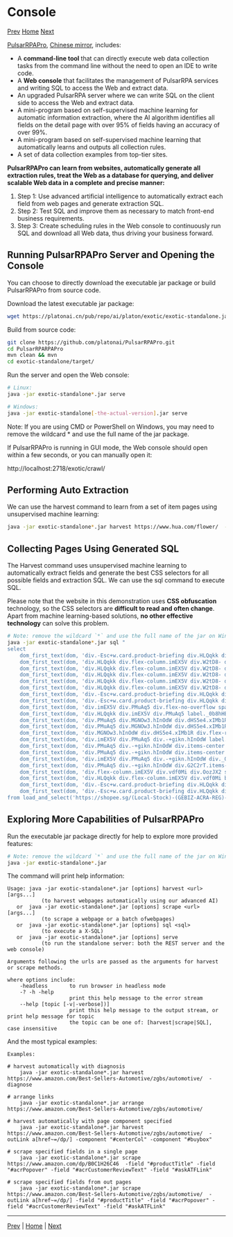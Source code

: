 Console
=

[Prev](15REST.md) [Home](1home.md) [Next](17top-practice.md)

[PulsarRPAPro](https://github.com/platonai/PulsarRPAPro), [Chinese mirror](https://gitee.com/platonai_galaxyeye/PulsarRPAPro), includes:

- A **command-line tool** that can directly execute web data collection tasks from the command line without the need to open an IDE to write code.
- A **Web console** that facilitates the management of PulsarRPA services and writing SQL to access the Web and extract data.
- An upgraded PulsarRPA server where we can write SQL on the client side to access the Web and extract data.
- A mini-program based on self-supervised machine learning for automatic information extraction, where the AI algorithm identifies all fields on the detail page with over 95% of fields having an accuracy of over 99%.
- A mini-program based on self-supervised machine learning that automatically learns and outputs all collection rules.
- A set of data collection examples from top-tier sites.

**PulsarRPAPro can learn from websites, automatically generate all extraction rules, treat the Web as a database for querying, and deliver scalable Web data in a complete and precise manner:**

1. Step 1: Use advanced artificial intelligence to automatically extract each field from web pages and generate extraction SQL.
2. Step 2: Test SQL and improve them as necessary to match front-end business requirements.
3. Step 3: Create scheduling rules in the Web console to continuously run SQL and download all Web data, thus driving your business forward.

## Running PulsarRPAPro Server and Opening the Console

You can choose to directly download the executable jar package or build PulsarRPAPro from source code.

Download the latest executable jar package:

```bash
wget https://platonai.cn/pub/repo/ai/platon/exotic/exotic-standalone.jar
```

Build from source code:

```bash
git clone https://github.com/platonai/PulsarRPAPro.git
cd PulsarRPARPAPro
mvn clean && mvn
cd exotic-standalone/target/
```

Run the server and open the Web console:

```bash
# Linux:
java -jar exotic-standalone*.jar serve

# Windows:
java -jar exotic-standalone[-the-actual-version].jar serve
```

Note: If you are using CMD or PowerShell on Windows, you may need to remove the wildcard * and use the full name of the jar package.

If PulsarRPAPro is running in GUI mode, the Web console should open within a few seconds, or you can manually open it:

http://localhost:2718/exotic/crawl/

## Performing Auto Extraction

We can use the harvest command to learn from a set of item pages using unsupervised machine learning:

```bash
java -jar exotic-standalone*.jar harvest https://www.hua.com/flower/  -diagnose -refresh
```

## Collecting Pages Using Generated SQL

The Harvest command uses unsupervised machine learning to automatically extract fields and generate the best CSS selectors for all possible fields and extraction SQL. We can use the sql command to execute SQL.

Please note that the website in this demonstration uses **CSS obfuscation** technology, so the CSS selectors are **difficult to read and often change**. Apart from machine learning-based solutions, **no other effective technology** can solve this problem.

```bash
# Note: remove the wildcard `*` and use the full name of the jar on Windows
java -jar exotic-standalone*.jar sql "
select
    dom_first_text(dom, 'div.-Esc+w.card.product-briefing div.HLQqkk div.flex-column.imEX5V span') as T1C2,
    dom_first_text(dom, 'div.HLQqkk div.flex-column.imEX5V div.W2tD8- div.MrYJVA.Ga-lTj') as T1C3,
    dom_first_text(dom, 'div.HLQqkk div.flex-column.imEX5V div.W2tD8- div.MrYJVA') as T1C4,
    dom_first_text(dom, 'div.HLQqkk div.flex-column.imEX5V div.W2tD8- div.Wz7RdC') as T1C5,
    dom_first_text(dom, 'div.HLQqkk div.flex-column.imEX5V div.W2tD8- div._45NQT5') as T1C6,
    dom_first_text(dom, 'div.HLQqkk div.flex-column.imEX5V div.W2tD8- div.Cv8D6q') as T1C7,
    dom_first_text(dom, 'div.-Esc+w.card.product-briefing div.HLQqkk div.imEX5V div.pmmxKx') as T1C8,
    dom_first_text(dom, 'div.-Esc+w.card.product-briefing div.HLQqkk div.imEX5V div.mini-vouchers__label') as T1C9,
    dom_first_text(dom, 'div.imEX5V div.PMuAq5 div.flex-no-overflow span.voucher-promo-value.voucher-promo-value--absolute-value') as T1C10,
    dom_first_text(dom, 'div.HLQqkk div.imEX5V div.PMuAq5 label._0b8hHE') as T1C11,
    dom_first_text(dom, 'div.PMuAq5 div.MGNOw3.hInOdW div.dHS5e4.xIMb1R div.LgUWja') as T1C12,
    dom_first_text(dom, 'div.PMuAq5 div.MGNOw3.hInOdW div.dHS5e4.xIMb1R div.Nd79Ux') as T1C13,
    dom_first_text(dom, 'div.MGNOw3.hInOdW div.dHS5e4.xIMb1R div.flex-row div.NPdOlf') as T1C14,
    dom_first_text(dom, 'div.imEX5V div.PMuAq5 div.-+gikn.hInOdW label._0b8hHE') as T1C15,
    dom_first_text(dom, 'div.PMuAq5 div.-+gikn.hInOdW div.items-center button.product-variation') as T1C16,
    dom_first_text(dom, 'div.PMuAq5 div.-+gikn.hInOdW div.items-center button.product-variation') as T1C17,
    dom_first_text(dom, 'div.imEX5V div.PMuAq5 div.-+gikn.hInOdW div._0b8hHE') as T1C18,
    dom_first_text(dom, 'div.PMuAq5 div.-+gikn.hInOdW div.G2C2rT.items-center div') as T1C19,
    dom_first_text(dom, 'div.flex-column.imEX5V div.vdf0Mi div.OozJX2 span') as T1C20,
    dom_first_text(dom, 'div.HLQqkk div.flex-column.imEX5V div.vdf0Mi button.btn.btn-solid-primary.btn--l.GfiOwy') as T1C21,
    dom_first_text(dom, 'div.-Esc+w.card.product-briefing div.HLQqkk div.flex-column.imEX5V span.zevbuo') as T1C22,
    dom_first_text(dom, 'div.-Esc+w.card.product-briefing div.HLQqkk div.flex-column.imEX5V span') as T1C23
from load_and_select('https://shopee.sg/(Local-Stock)-(GEBIZ-ACRA-REG)-PLA-3D-Printer-Filament-Standard-Colours-Series-1.75mm-1kg-i.182524985.8326053759?sp_atk=3afa9679-22cb-4c30-a1db-9d271e15b7a2&xptdk=3afa9679-22cb-4c30-a1db-9d271e15b7a2',  'div.page-product');
```

## Exploring More Capabilities of PulsarRPAPro

Run the executable jar package directly for help to explore more provided features:

```bash
# Note: remove the wildcard `*` and use the full name of the jar on Windows
java -jar exotic-standalone*.jar
```

The command will print help information:

```text
Usage: java -jar exotic-standalone*.jar [options] harvest <url> [args...]
           (to harvest webpages automatically using our advanced AI)
   or  java -jar exotic-standalone*.jar [options] scrape <url> [args...]
           (to scrape a webpage or a batch ofwebpages)
   or  java -jar exotic-standalone*.jar [options] sql <sql>
           (to execute a X-SQL)
   or  java -jar exotic-standalone*.jar [options] serve
           (to run the standalone server: both the REST server and the web console)

Arguments following the urls are passed as the arguments for harvest or scrape methods.

where options include:
    -headless       to run browser in headless mode
    -? -h -help
                    print this help message to the error stream
    --help [topic [-v|-verbose])]
                    print this help message to the output stream, or print help message for topic
                    the topic can be one of: [harvest|scrape|SQL], case insensitive
```

And the most typical examples:

```
Examples:

# harvest automatically with diagnosis
    java -jar exotic-standalone*.jar harvest https://www.amazon.com/Best-Sellers-Automotive/zgbs/automotive/  -diagnose

# arrange links
    java -jar exotic-standalone*.jar arrange https://www.amazon.com/Best-Sellers-Automotive/zgbs/automotive/ 

# harvest automatically with page component specified
    java -jar exotic-standalone*.jar harvest https://www.amazon.com/Best-Sellers-Automotive/zgbs/automotive/  -outLink a[href~=/dp/] -component "#centerCol" -component "#buybox"

# scrape specified fields in a single page
    java -jar exotic-standalone*.jar scrape https://www.amazon.com/dp/B0C1H26C46  -field "#productTitle" -field "#acrPopover" -field "#acrCustomerReviewText" -field "#askATFLink"

# scrape specified fields from out pages
    java -jar exotic-standalone*.jar scrape https://www.amazon.com/Best-Sellers-Automotive/zgbs/automotive/  -outLink a[href~=/dp/] -field "#productTitle" -field "#acrPopover" -field "#acrCustomerReviewText" -field "#askATFLink"
```

------

[Prev](15REST.md) | [Home](1home.md) | [Next](17top-practice.md)
